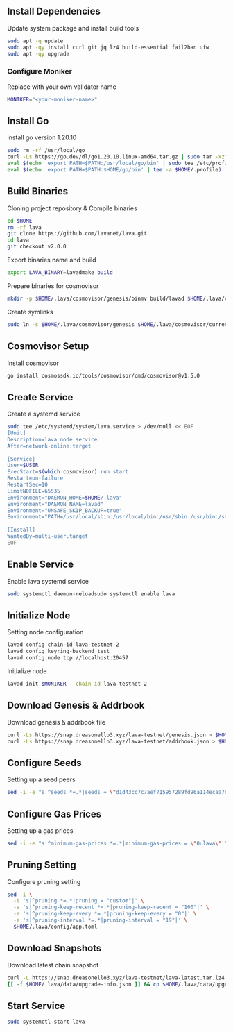 ## **Install Dependencies**

Update system package and install build tools

```bash
sudo apt -q update
sudo apt -qy install curl git jq lz4 build-essential fail2ban ufw
sudo apt -qy upgrade
```

### **Configure Moniker**

Replace <your-moniker-name> with your own validator name

```bash
MONIKER="<your-moniker-name>"
```

## **Install Go**

install go version 1.20.10

```bash
sudo rm -rf /usr/local/go
curl -Ls https://go.dev/dl/go1.20.10.linux-amd64.tar.gz | sudo tar -xzf - -C /usr/local
eval $(echo 'export PATH=$PATH:/usr/local/go/bin' | sudo tee /etc/profile.d/golang.sh)
eval $(echo 'export PATH=$PATH:$HOME/go/bin' | tee -a $HOME/.profile)
```

## **Build Binaries**

Cloning project repository & Compile binaries

```bash
cd $HOME
rm -rf lava
git clone https://github.com/lavanet/lava.git
cd lava
git checkout v2.0.0
```

Export binaries name and build

```bash
export LAVA_BINARY=lavadmake build
```

Prepare binaries for cosmovisor

```bash
mkdir -p $HOME/.lava/cosmovisor/genesis/binmv build/lavad $HOME/.lava/cosmovisor/genesis/bin/rm -rf build
```

Create symlinks

```bash
sudo ln -s $HOME/.lava/cosmovisor/genesis $HOME/.lava/cosmovisor/current -fsudo ln -s $HOME/.lava/cosmovisor/current/bin/lavad /usr/local/bin/lavad -f
```

## **Cosmovisor Setup**

Install cosmovisor

```bash
go install cosmossdk.io/tools/cosmovisor/cmd/cosmovisor@v1.5.0
```

## **Create Service**

Create a systemd service

```bash
sudo tee /etc/systemd/system/lava.service > /dev/null << EOF
[Unit]
Description=lava node service
After=network-online.target
 
[Service]
User=$USER
ExecStart=$(which cosmovisor) run start
Restart=on-failure
RestartSec=10
LimitNOFILE=65535
Environment="DAEMON_HOME=$HOME/.lava"
Environment="DAEMON_NAME=lavad"
Environment="UNSAFE_SKIP_BACKUP=true"
Environment="PATH=/usr/local/sbin:/usr/local/bin:/usr/sbin:/usr/bin:/sbin:/bin:/usr/games:/usr/local/games:/snap/bin:$HOME/.lava/cosmovisor/current/bin"
 
[Install]
WantedBy=multi-user.target
EOF
```

## **Enable Service**

Enable lava systemd service

```bash
sudo systemctl daemon-reloadsudo systemctl enable lava
```

## **Initialize Node**

Setting node configuration

```bash
lavad config chain-id lava-testnet-2
lavad config keyring-backend test
lavad config node tcp://localhost:20457
```

Initialize node

```bash
lavad init $MONIKER --chain-id lava-testnet-2
```

## **Download Genesis & Addrbook**

Download genesis & addrbook file

```bash
curl -Ls https://snap.dreasonello3.xyz/lava-testnet/genesis.json > $HOME/.lava/config/genesis.json
curl -Ls https://snap.dreasonello3.xyz/lava-testnet/addrbook.json > $HOME/.lava/config/addrbook.json
```

## **Configure Seeds**

Setting up a seed peers

```bash
sed -i -e "s|^seeds *=.*|seeds = \"d1d43cc7c7aef715957289fd96a114ecaa7ba756@testnet-seeds.dreasonello3.xyz:20410\"|" $HOME/.lava/config/config.toml
```

## **Configure Gas Prices**

Setting up a gas prices

```bash
sed -i -e "s|^minimum-gas-prices *=.*|minimum-gas-prices = \"0ulava\"|" $HOME/.lava/config/app.toml
```

## **Pruning Setting**

Configure pruning setting

```bash
sed -i \
  -e 's|^pruning *=.*|pruning = "custom"|' \
  -e 's|^pruning-keep-recent *=.*|pruning-keep-recent = "100"|' \
  -e 's|^pruning-keep-every *=.*|pruning-keep-every = "0"|' \
  -e 's|^pruning-interval *=.*|pruning-interval = "19"|' \
  $HOME/.lava/config/app.toml
```

## **Download Snapshots**

Download latest chain snapshot

```bash
curl -L https://snap.dreasonello3.xyz/lava-testnet/lava-latest.tar.lz4 | tar -Ilz4 -xf - -C $HOME/.lava
[[ -f $HOME/.lava/data/upgrade-info.json ]] && cp $HOME/.lava/data/upgrade-info.json $HOME/.lava/cosmovisor/genesis/upgrade-info.json
```

## **Start Service**

```bash
sudo systemctl start lava
```
